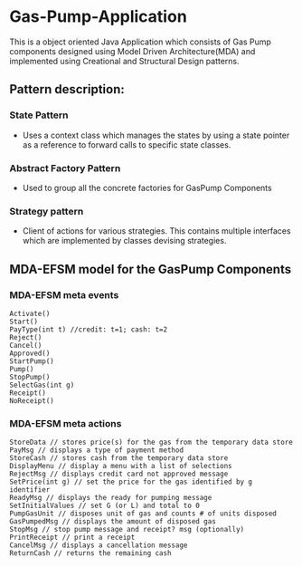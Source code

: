 # Gas-Pump-Application
This is a object oriented Java Application which consists of Gas Pump components designed using Model Driven Architecture(MDA) and implemented using Creational and Structural Design patterns.


## Pattern description:

### State Pattern
* Uses a context class which manages the states by using a state pointer as a reference to forward calls to specific state classes.
                
### Abstract Factory Pattern 
* Used to group all the concrete factories for GasPump Components

### Strategy pattern
* Client of actions for various strategies. This contains multiple interfaces which are implemented by classes devising strategies.


## MDA-EFSM model for the GasPump Components

### MDA-EFSM meta events
    Activate()
    Start()
    PayType(int t) //credit: t=1; cash: t=2
    Reject()
    Cancel()
    Approved()
    StartPump()
    Pump()
    StopPump()
    SelectGas(int g)
    Receipt()
    NoReceipt()

### MDA-EFSM meta actions
    StoreData // stores price(s) for the gas from the temporary data store
    PayMsg // displays a type of payment method
    StoreCash // stores cash from the temporary data store
    DisplayMenu // display a menu with a list of selections
    RejectMsg // displays credit card not approved message
    SetPrice(int g) // set the price for the gas identified by g identifier
    ReadyMsg // displays the ready for pumping message
    SetInitialValues // set G (or L) and total to 0
    PumpGasUnit // disposes unit of gas and counts # of units disposed
    GasPumpedMsg // displays the amount of disposed gas
    StopMsg // stop pump message and receipt? msg (optionally)
    PrintReceipt // print a receipt
    CancelMsg // displays a cancellation message
    ReturnCash // returns the remaining cash
